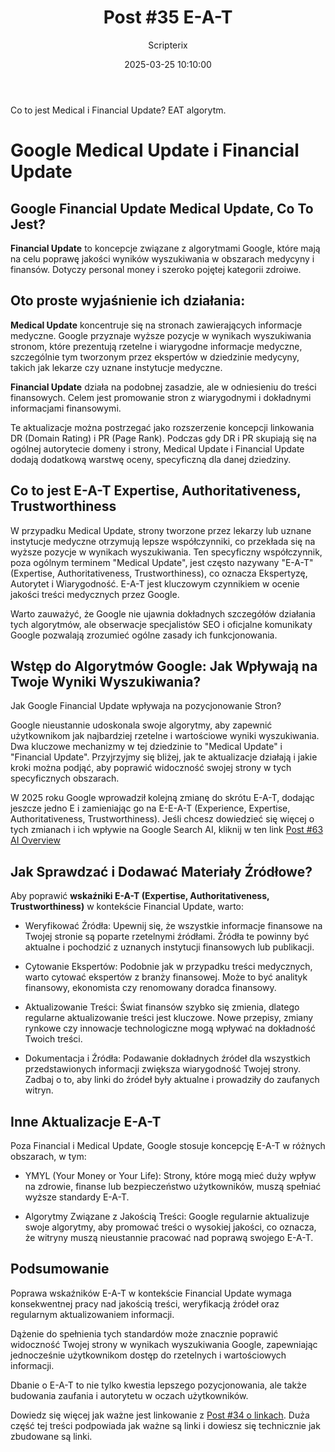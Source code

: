 ﻿---
title: "Post #35 E-A-T"
date: 2025-03-25 10:10:00
author: Scripterix
slug: 35-eat-algorytm
post_id: 769
categories:
  - "SEO SEM"
  - "Wyzwanie"
tags:
  - "eat-update"
  - "google"
original_url: "https://opengateweb.com/posts/35-eat-algorytm/"
---

Co to jest Medical i Financial Update? EAT algorytm.

# Google Medical Update i Financial Update

## Google Financial Update Medical Update, Co To Jest?

**Financial Update** to koncepcje związane z algorytmami Google, które mają na celu poprawę jakości wyników wyszukiwania w obszarach medycyny i finansów. Dotyczy personal money i szeroko pojętej kategorii zdroiwe.

## Oto proste wyjaśnienie ich działania:

**Medical Update** koncentruje się na stronach zawierających informacje medyczne. Google przyznaje wyższe pozycje w wynikach wyszukiwania stronom, które prezentują rzetelne i wiarygodne informacje medyczne, szczególnie tym tworzonym przez ekspertów w dziedzinie medycyny, takich jak lekarze czy uznane instytucje medyczne.

**Financial Update** działa na podobnej zasadzie, ale w odniesieniu do treści finansowych. Celem jest promowanie stron z wiarygodnymi i dokładnymi informacjami finansowymi.

Te aktualizacje można postrzegać jako rozszerzenie koncepcji linkowania DR (Domain Rating) i PR (Page Rank). Podczas gdy DR i PR skupiają się na ogólnej autorytecie domeny i strony, Medical Update i Financial Update dodają dodatkową warstwę oceny, specyficzną dla danej dziedziny.

## Co to jest E-A-T Expertise, Authoritativeness, Trustworthiness

W przypadku Medical Update, strony tworzone przez lekarzy lub uznane instytucje medyczne otrzymują lepsze współczynniki, co przekłada się na wyższe pozycje w wynikach wyszukiwania. Ten specyficzny współczynnik, poza ogólnym terminem "Medical Update", jest często nazywany "E-A-T" (Expertise, Authoritativeness, Trustworthiness), co oznacza Ekspertyzę, Autorytet i Wiarygodność. E-A-T jest kluczowym czynnikiem w ocenie jakości treści medycznych przez Google.

Warto zauważyć, że Google nie ujawnia dokładnych szczegółów działania tych algorytmów, ale obserwacje specjalistów SEO i oficjalne komunikaty Google pozwalają zrozumieć ogólne zasady ich funkcjonowania.

## Wstęp do Algorytmów Google: Jak Wpływają na Twoje Wyniki Wyszukiwania?

Jak Google Financial Update wpływaja na pozycjonowanie Stron?

Google nieustannie udoskonala swoje algorytmy, aby zapewnić użytkownikom jak najbardziej rzetelne i wartościowe wyniki wyszukiwania. Dwa kluczowe mechanizmy w tej dziedzinie to "Medical Update" i "Financial Update". Przyjrzyjmy się bliżej, jak te aktualizacje działają i jakie kroki można podjąć, aby poprawić widoczność swojej strony w tych specyficznych obszarach.

W 2025 roku Google wprowadził kolejną zmianę do skrótu E-A-T, dodając jeszcze jedno E i zamieniając go na E-E-A-T (Experience, Expertise, Authoritativeness, Trustworthiness). Jeśli chcesz dowiedzieć się więcej o tych zmianach i ich wpływie na Google Search AI, kliknij w ten link [Post #63 AI Overview](http://opengateweb.com/posts/ai-seo-2025-jak-google-ai-overview-i-prompt-seo-rewolucjonizuja-pozycjonowanie/)

## Jak Sprawdzać i Dodawać Materiały Źródłowe?

Aby poprawić **wskaźniki E-A-T (Expertise, Authoritativeness, Trustworthiness)** w kontekście Financial Update, warto:

- Weryfikować Źródła: Upewnij się, że wszystkie informacje finansowe na Twojej stronie są poparte rzetelnymi źródłami. Źródła te powinny być aktualne i pochodzić z uznanych instytucji finansowych lub publikacji.

- Cytowanie Ekspertów: Podobnie jak w przypadku treści medycznych, warto cytować ekspertów z branży finansowej. Może to być analityk finansowy, ekonomista czy renomowany doradca finansowy.

- Aktualizowanie Treści: Świat finansów szybko się zmienia, dlatego regularne aktualizowanie treści jest kluczowe. Nowe przepisy, zmiany rynkowe czy innowacje technologiczne mogą wpływać na dokładność Twoich treści.

- Dokumentacja i Źródła: Podawanie dokładnych źródeł dla wszystkich przedstawionych informacji zwiększa wiarygodność Twojej strony. Zadbaj o to, aby linki do źródeł były aktualne i prowadziły do zaufanych witryn.

## Inne Aktualizacje E-A-T

Poza Financial i Medical Update, Google stosuje koncepcję E-A-T w różnych obszarach, w tym:

- YMYL (Your Money or Your Life): Strony, które mogą mieć duży wpływ na zdrowie, finanse lub bezpieczeństwo użytkowników, muszą spełniać wyższe standardy E-A-T.

- Algorytmy Związane z Jakością Treści: Google regularnie aktualizuje swoje algorytmy, aby promować treści o wysokiej jakości, co oznacza, że witryny muszą nieustannie pracować nad poprawą swojego E-A-T.

## Podsumowanie

Poprawa wskaźników E-A-T w kontekście Financial Update wymaga konsekwentnej pracy nad jakością treści, weryfikacją źródeł oraz regularnym aktualizowaniem informacji.

Dążenie do spełnienia tych standardów może znacznie poprawić widoczność Twojej strony w wynikach wyszukiwania Google, zapewniając jednocześnie użytkownikom dostęp do rzetelnych i wartościowych informacji.

Dbanie o E-A-T to nie tylko kwestia lepszego pozycjonowania, ale także budowania zaufania i autorytetu w oczach użytkowników. 

Dowiedz się więcej jak ważne jest linkowanie z [Post #34 o linkach](https://opengateweb.com/posts/34-anatomia-linkow/). Duża część tej treści podpowiada jak ważne są linki i dowiesz się technicznie jak zbudowane są linki.
